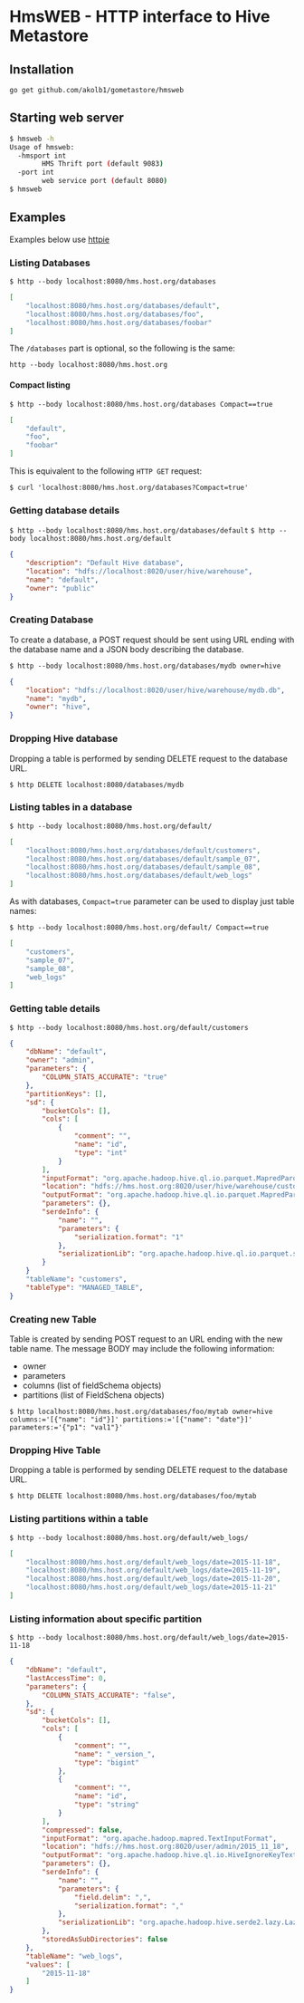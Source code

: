 # HmsWEB - HTTP interface to Hive Metastore

## Installation

`go get github.com/akolb1/gometastore/hmsweb`

## Starting web server

```bash
$ hmsweb -h
Usage of hmsweb:
  -hmsport int
        HMS Thrift port (default 9083)
  -port int
        web service port (default 8080)
$ hmsweb
```

## Examples

Examples below use [httpie][]

[httpie]: https://httpie.org

### Listing Databases

`$ http --body localhost:8080/hms.host.org/databases`

```json
[
    "localhost:8080/hms.host.org/databases/default",
    "localhost:8080/hms.host.org/databases/foo",
    "localhost:8080/hms.host.org/databases/foobar"
]
```

The `/databases` part is optional, so the following is the same:

`http --body localhost:8080/hms.host.org`

#### Compact listing

`$ http --body localhost:8080/hms.host.org/databases Compact==true`
```json
[
    "default",
    "foo",
    "foobar"
]
```

This is equivalent to the following `HTTP GET` request:

```$xslt
$ curl 'localhost:8080/hms.host.org/databases?Compact=true'
```

### Getting database details

`$ http --body localhost:8080/hms.host.org/databases/default`
`$ http --body localhost:8080/hms.host.org/default`

```json
{
    "description": "Default Hive database",
    "location": "hdfs://localhost:8020/user/hive/warehouse",
    "name": "default",
    "owner": "public"
}
```

### Creating Database

To create a database, a POST request should be sent using URL ending with the database name and
a JSON body describing the database.

`$ http --body localhost:8080/hms.host.org/databases/mydb owner=hive`
```json
{
    "location": "hdfs://localhost:8020/user/hive/warehouse/mydb.db",
    "name": "mydb",
    "owner": "hive",
}
```

### Dropping Hive database

Dropping a table is performed by sending DELETE request to the database URL.

`$ http DELETE localhost:8080/databases/mydb` 

### Listing tables in a database

`$ http --body localhost:8080/hms.host.org/default/`

```json
[
    "localhost:8080/hms.host.org/databases/default/customers",
    "localhost:8080/hms.host.org/databases/default/sample_07",
    "localhost:8080/hms.host.org/databases/default/sample_08",
    "localhost:8080/hms.host.org/databases/default/web_logs"
]
```

As with databases, `Compact=true` parameter can be used to display just table names:

`$ http --body localhost:8080/hms.host.org/default/ Compact==true`

```json
[
    "customers",
    "sample_07",
    "sample_08",
    "web_logs"
]
```

### Getting table details

`$ http --body localhost:8080/hms.host.org/default/customers`

```json
{
    "dbName": "default",
    "owner": "admin",
    "parameters": {
        "COLUMN_STATS_ACCURATE": "true"
    },
    "partitionKeys": [],
    "sd": {
        "bucketCols": [],
        "cols": [
            {
                "comment": "",
                "name": "id",
                "type": "int"
            }
        ],
        "inputFormat": "org.apache.hadoop.hive.ql.io.parquet.MapredParquetInputFormat",
        "location": "hdfs://hms.host.org:8020/user/hive/warehouse/customers",
        "outputFormat": "org.apache.hadoop.hive.ql.io.parquet.MapredParquetOutputFormat",
        "parameters": {},
        "serdeInfo": {
            "name": "",
            "parameters": {
                "serialization.format": "1"
            },
            "serializationLib": "org.apache.hadoop.hive.ql.io.parquet.serde.ParquetHiveSerDe"
        }
    }
    "tableName": "customers",
    "tableType": "MANAGED_TABLE",
}
```

### Creating new Table

Table is created by sending POST request to an URL ending with the new table name.
The message BODY may include the following information:

* owner
* parameters
* columns (list of fieldSchema objects)
* partitions (list of FieldSchena objects)

`$ http localhost:8080/hms.host.org/databases/foo/mytab owner=hive columns:='[{"name": "id"}]' partitions:='[{"name": "date"}]' parameters:='{"p1": "val1"}'`

### Dropping Hive Table

Dropping a table is performed by sending DELETE request to the database URL.

`$ http DELETE localhost:8080/hms.host.org/databases/foo/mytab` 

### Listing partitions within a table

`$ http --body localhost:8080/hms.host.org/default/web_logs/`

```json
[
    "localhost:8080/hms.host.org/default/web_logs/date=2015-11-18",
    "localhost:8080/hms.host.org/default/web_logs/date=2015-11-19",
    "localhost:8080/hms.host.org/default/web_logs/date=2015-11-20",
    "localhost:8080/hms.host.org/default/web_logs/date=2015-11-21"
]
```

### Listing information about specific partition

`$ http --body localhost:8080/hms.host.org/default/web_logs/date=2015-11-18`

```json
{
    "dbName": "default",
    "lastAccessTime": 0,
    "parameters": {
        "COLUMN_STATS_ACCURATE": "false",
    },
    "sd": {
        "bucketCols": [],
        "cols": [
            {
                "comment": "",
                "name": "_version_",
                "type": "bigint"
            },
            {
                "comment": "",
                "name": "id",
                "type": "string"
            }
        ],
        "compressed": false,
        "inputFormat": "org.apache.hadoop.mapred.TextInputFormat",
        "location": "hdfs://hms.host.org:8020/user/admin/2015_11_18",
        "outputFormat": "org.apache.hadoop.hive.ql.io.HiveIgnoreKeyTextOutputFormat",
        "parameters": {},
        "serdeInfo": {
            "name": "",
            "parameters": {
                "field.delim": ",",
                "serialization.format": ","
            },
            "serializationLib": "org.apache.hadoop.hive.serde2.lazy.LazySimpleSerDe"
        },
        "storedAsSubDirectories": false
    },
    "tableName": "web_logs",
    "values": [
        "2015-11-18"
    ]
}
```
